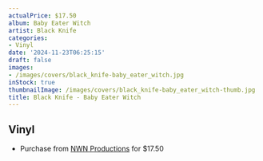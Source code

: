 ```yaml
---
actualPrice: $17.50
album: Baby Eater Witch
artist: Black Knife
categories:
- Vinyl
date: '2024-11-23T06:25:15'
draft: false
images:
- /images/covers/black_knife-baby_eater_witch.jpg
inStock: true
thumbnailImage: /images/covers/black_knife-baby_eater_witch-thumb.jpg
title: Black Knife - Baby Eater Witch
---
```


## Vinyl
* Purchase from [NWN Productions](http://shop.nwnprod.com/index.php?route=product/product&path=75&product_id=56316&sort=pd.name&order=ASC) for $17.50
